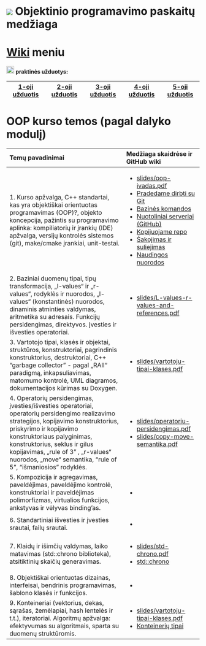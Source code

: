 # ![](https://upload.wikimedia.org/wikipedia/commons/thumb/1/18/ISO_C%2B%2B_Logo.svg/30px-ISO_C%2B%2B_Logo.svg.png) Objektinio programavimo paskaitų medžiaga  

# [Wiki](https://github.com/objprog/paskaitos/wiki) meniu

<a href="https://github.com/objprog/praktika/wiki"><img src="https://upload.wikimedia.org/wikipedia/commons/thumb/1/18/ISO_C%2B%2B_Logo.svg/1200px-ISO_C%2B%2B_Logo.svg.png" width="20"></a> __praktinės užduotys:__

| [1-oji užduotis](https://github.com/objprog/paskaitos/wiki/1-oji-užduotis) | [2-oji užduotis](https://github.com/objprog/paskaitos/wiki/2-oji-užduotis)  | [3-oji užduotis](https://github.com/objprog/paskaitos/wiki/3-oji-užduotis) | [4-oji užduotis](https://github.com/objprog/paskaitos/wiki/4-oji-užduotis) | [5-oji užduotis](https://github.com/objprog/paskaitos/wiki/5-oji-užduotis) |
|:-------------:|:-------------:|:-------------:|:-------------:|:-------------:|

# OOP kurso temos (pagal dalyko modulį)

| Temų pavadinimai            | Medžiaga skaidrėse ir GitHub wiki |
|:----------------------------|:----------------------------------|
| 1. Kurso apžvalga, C++ standartai, kas yra objektiškai orientuotas programavimas (OOP)?, objekto koncepcija, pažintis su programavimo aplinka: kompiliatorių ir įrankių (IDE) apžvalga, versijų kontrolės sistemos (git), make/cmake įrankiai, unit-testai. | <ul><li> [slides/oop-ivadas.pdf](https://github.com/objprog/paskaitos/blob/master/slides/oop-ivadas.pdf) </li><li> [Pradedame dirbti su Git](https://github.com/objprog/paskaitos/wiki/Pradedame-dirbti-su-Git) </li><li> [Bazinės komandos](https://github.com/objprog/paskaitos/wiki/Bazin%C4%97s-komandos) </li><li> [Nuotoliniai serveriai (GitHub)](https://github.com/objprog/paskaitos/wiki/Nuotoliniai-serveriai-%28GitHub%29) </li><li> [Kopijuojame repo](https://github.com/objprog/paskaitos/wiki/Kopijuojame-repo) </li><li> [Šakojimas ir suliejimas](https://github.com/objprog/praktika/wiki/%C5%A0akojimas-ir-suliejimas) </li><li> [Naudingos nuorodos](https://github.com/objprog/praktika/wiki/Naudingos-nuorodos) | 
| 2. Baziniai duomenų tipai, tipų transformacija, „l-values“ ir „r-values“, rodyklės ir nuorodos, „l-values“ (konstantinės) nuorodos, dinaminis atminties valdymas, aritmetika su adresais. Funkcijų persidengimas, direktyvos. Įvesties ir išvesties operatoriai. | <ul><li> [slides/L-values-r-values-and-references.pdf](https://github.com/objprog/paskaitos/blob/master/slides/L-values-r-values-and-references.pdf)</li></ul> |
| 3. Vartotojo tipai, klasės ir objektai, struktūros, konstruktoriai, pagrindinis konstruktorius, destruktoriai, C++ “garbage collector” - pagal „RAII“ paradigmą, inkapsuliavimas, matomumo kontrolė, UML diagramos, dokumentacijos kūrimas su Doxygen. | <ul><li> [slides/vartotoju-tipai-klases.pdf](https://github.com/objprog/paskaitos/blob/master/slides/vartotoju-tipai-klases.pdf) </li></ul> |
| 4. Operatorių persidengimas, įvesties/išvesties operatoriai, operatorių persidengimo realizavimo strategijos, kopijavimo konstruktorius, priskyrimo ir kopijavimo konstruktoriaus palyginimas, konstruktorius, seklus ir gilus kopijavimas, „rule of 3” , „r-values“ nuorodos, „move“ semantika, “rule of 5”, “išmaniosios” rodyklės. | <ul><li> [slides/operatoriu-persidengimas.pdf](https://github.com/objprog/paskaitos/blob/master/slides/operatoriu-persidengimas.pdf) </li> <li> [slides/copy-move-semantika.pdf](https://github.com/objprog/paskaitos/blob/master/slides/copy-move-semantika.pdf) </li></ul> |
| 5. Kompozicija ir agregavimas, paveldėjimas, paveldėjimo kontrolė, konstruktoriai ir paveldėjimas polimorfizmas, virtualios funkcijos, ankstyvas ir vėlyvas binding’as. | <ul><li> </li></ul> |
| 6. Standartiniai išvesties ir įvesties srautai, failų srautai. | <ul><li> </li></ul> |
| 7. Klaidų ir išimčių valdymas, laiko matavimas (std::chrono biblioteka), atsitiktinių skaičių generavimas. | <ul><li> [slides/std-chrono.pdf](https://github.com/objprog/paskaitos/blob/master/slides/std-chrono.pdf)</li> <li>[std::chrono](https://github.com/objprog/paskaitos/wiki/std%3A%3Achrono)</li> </ul> |
| 8. Objektiškai orientuotas dizainas, interfeisai, bendrinis programavimas, šablono klasės ir funkcijos. | <ul><li> </li></ul> |
| 9. Konteineriai (vektorius, dekas, sąrašas, žemėlapiai, hash lentelės ir t.t.), iteratoriai. Algoritmų apžvalga: efektyvumas su algoritmais, sparta su duomenų struktūromis. | <ul><li> [slides/vartotoju-tipai-klases.pdf](https://github.com/objprog/paskaitos/blob/master/slides/vartotoju-tipai-klases.pdf) </li> <li>[Konteinerių tipai](https://github.com/objprog/paskaitos/wiki/Konteineri%C5%B3-tipai)</li></ul> |
